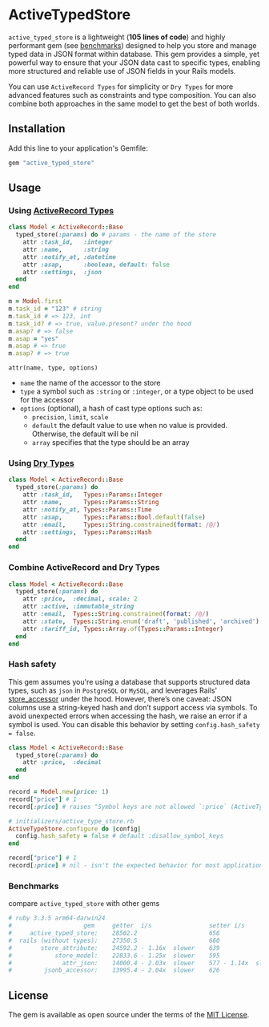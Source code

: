 # ActiveTypedStore

`active_typed_store` is a lightweight (__105 lines of code__) and highly performant gem (see [benchmarks](#benchmarks))
designed to help you store and manage typed data in JSON format within database.
This gem provides a simple, yet powerful way to ensure that your JSON data cast
to specific types, enabling more structured and reliable use of JSON fields in your Rails models.

You can use `ActiveRecord Types` for simplicity or `Dry Types` for more advanced features such as
constraints and type composition. You can also combine both approaches
in the same model to get the best of both worlds.

## Installation

Add this line to your application's Gemfile:

```ruby
gem "active_typed_store"
```

## Usage

### Using [ActiveRecord Types](https://api.rubyonrails.org/classes/ActiveRecord/Type.html)

```ruby
class Model < ActiveRecord::Base
  typed_store(:params) do # params - the name of the store
    attr :task_id,   :integer
    attr :name,      :string
    attr :notify_at, :datetime
    attr :asap,      :boolean, default: false
    attr :settings,  :json
  end
end

m = Model.first
m.task_id = "123" # string
m.task_id # => 123, int
m.task_id? # => true, value.present? under the hood
m.asap? # => false
m.asap = "yes"
m.asap # => true
m.asap? # => true
```

`attr(name, type, options)`

- `name` the name of the accessor to the store
- `type` a symbol such as `:string` or `:integer`, or a type object to be used for the accessor
- `options` (optional), a hash of cast type options such as:
  - `precision`, `limit`, `scale`
  - `default` the default value to use when no value is provided. Otherwise, the default will be nil
  - `array` specifies that the type should be an array


### Using [Dry Types](https://dry-rb.org/gems/dry-types/1.7/built-in-types/)
```ruby
class Model < ActiveRecord::Base
  typed_store(:params) do
    attr :task_id,   Types::Params::Integer
    attr :name,      Types::Params::String
    attr :notify_at, Types::Params::Time
    attr :asap,      Types::Params::Bool.default(false)
    attr :email,     Types::String.constrained(format: /@/)
    attr :settings,  Types::Params::Hash
  end
end
```

### Combine ActiveRecord and Dry Types

```ruby
class Model < ActiveRecord::Base
  typed_store(:params) do
    attr :price,  :decimal, scale: 2
    attr :active, :immutable_string
    attr :email,  Types::String.constrained(format: /@/)
    attr :state,  Types::String.enum('draft', 'published', 'archived')
    attr :tariff_id, Types::Array.of(Types::Params::Integer)
  end
end
```

### Hash safety
This gem assumes you're using a database that supports structured data types, such as `json` in `PostgreSQL` or `MySQL`, and leverages Rails' [store_accessor](https://edgeapi.rubyonrails.org/classes/ActiveRecord/Store.html) under the hood. However, there’s one caveat: JSON columns use a string-keyed hash and don’t support access via symbols. To avoid unexpected errors when accessing the hash, we raise an error if a symbol is used. You can disable this behavior by setting `config.hash_safety = false`.

```ruby
class Model < ActiveRecord::Base
  typed_store(:params) do
    attr :price,  :decimal
  end
end

record = Model.new(price: 1)
record["price"] # 1
record[:price] # raises "Symbol keys are not allowed `:price` (ActiveTypedStore::SymbolKeysDisallowed)"

# initializers/active_type_store.rb
ActiveTypeStore.configure do |config|
  config.hash_safety = false # default :disallow_symbol_keys
end

record["price"] # 1
record[:price] # nil - isn't the expected behavior for most applications
```

### Benchmarks
compare `active_typed_store` with other gems
```ruby
# ruby 3.3.5 arm64-darwin24
#                    gem     getter  i/s                setter i/s            Lines of code
#     active_typed_store:    28502.2                    656                   105
#  rails (without types):    27350.5                    660                   170
#        store_attribute:    24592.2 - 1.16x  slower    639                   276
#            store_model:    22833.6 - 1.25x  slower    595                   857
#              attr_json:    14000.4 - 2.03x  slower    577 - 1.14x  slower   1195
#         jsonb_accessor:    13995.4 - 2.04x  slower    626                   324
```

## License

The gem is available as open source under the terms of the [MIT License](https://opensource.org/licenses/MIT).

